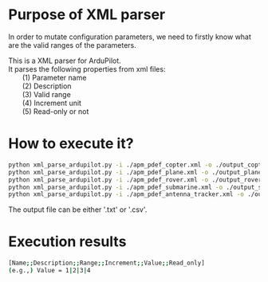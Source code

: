 # Purpose of XML parser

In order to mutate configuration parameters, we need to firstly know what are the valid ranges of the parameters.

This is a XML parser for ArduPilot. <br>
It parses the following properties from xml files: <br>
&emsp;&emsp;(1) Parameter name <br>
&emsp;&emsp;(2) Description <br>
&emsp;&emsp;(3) Valid range <br>
&emsp;&emsp;(4) Increment unit <br>
&emsp;&emsp;(5) Read-only or not <br>

# How to execute it?
```bash
python xml_parse_ardupilot.py -i ./apm_pdef_copter.xml -o ./output_copter.csv
python xml_parse_ardupilot.py -i ./apm_pdef_plane.xml -o ./output_plane.csv
python xml_parse_ardupilot.py -i ./apm_pdef_rover.xml -o ./output_rover.csv
python xml_parse_ardupilot.py -i ./apm_pdef_submarine.xml -o ./output_submarine.csv
python xml_parse_ardupilot.py -i ./apm_pdef_antenna_tracker.xml -o ./output_antenna_tracker.csv
```
The output file can be either '.txt' or '.csv'.

# Execution results
```bash
[Name;;Description;;Range;;Increment;;Value;;Read_only]
(e.g.,) Value = 1|2|3|4
```
